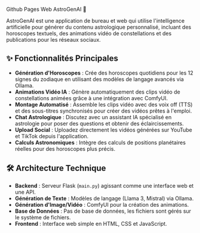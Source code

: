 Github Pages Web AstroGenAI 🔮

AstroGenAI est une application de bureau et web qui utilise l'intelligence artificielle pour générer du contenu astrologique personnalisé, incluant des horoscopes textuels, des animations vidéo de constellations et des publications pour les réseaux sociaux.

## ✨ Fonctionnalités Principales

* **Génération d'Horoscopes** : Crée des horoscopes quotidiens pour les 12 signes du zodiaque en utilisant des modèles de langage avancés via Ollama.
* **Animations Vidéo IA** : Génère automatiquement des clips vidéo de constellations animées grâce à une intégration avec ComfyUI.
* **Montage Automatisé** : Assemble les clips vidéo avec des voix off (TTS) et des sous-titres synchronisés pour créer des vidéos prêtes à l'emploi.
* **Chat Astrologique** : Discutez avec un assistant IA spécialisé en astrologie pour poser des questions et obtenir des éclaircissements.
* **Upload Social** : Uploadez directement les vidéos générées sur YouTube et TikTok depuis l'application.
* **Calculs Astronomiques** : Intègre des calculs de positions planétaires réelles pour des horoscopes plus précis.

## 🛠️ Architecture Technique

* **Backend** : Serveur Flask (`main.py`) agissant comme une interface web et une API.
* **Génération de Texte** : Modèles de langage (Llama 3, Mistral) via Ollama.
* **Génération d'Image/Vidéo** : ComfyUI pour la création des animations.
* **Base de Données** : Pas de base de données, les fichiers sont gérés sur le système de fichiers.
* **Frontend** : Interface web simple en HTML, CSS et JavaScript.
